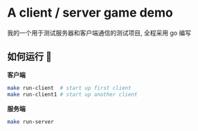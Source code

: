 # A client / server game demo

我的一个用于测试服务器和客户端通信的测试项目, 全程采用 go 编写

## 如何运行 🚀

**客户端**

```bash
make run-client  # start up first client
make run-client1 # start up another client
```

**服务端**

```bash
make run-server
```
